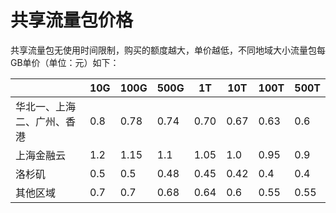 # 共享流量包价格

共享流量包无使用时间限制，购买的额度越大，单价越低，不同地域大小流量包每GB单价（单位：元）如下：

| |10G|100G|500G|	1T	|10T	|100T|	500T |
|---|---|---|---|---|--|---|---|
|华北一、上海二、广州、香港|0.8|0.78|	0.74	|0.70|	0.67	|0.63|	0.6|
|上海金融云|1.2|1.15|	1.1|	1.05|	1.0|	0.95|	0.9|
洛杉矶|	0.5|	0.5	|0.48|	0.45|	0.42|	0.4|	0.4	|0.4|
其他区域|0.7|	0.7|	0.68|	0.64|	0.6|	0.55|	0.55|	0.55|
